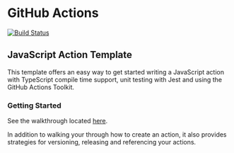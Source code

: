 # GitHub Actions

[![Build Status](https://github.com/tnc1997/github-actions/workflows/Main%20workflow/badge.svg)](https://github.com/tnc1997/github-actions)

## JavaScript Action Template

This template offers an easy way to get started writing a JavaScript action with TypeScript compile time support, unit testing with Jest and using the GitHub Actions Toolkit.

### Getting Started

See the walkthrough located [here](https://github.com/actions/toolkit/blob/master/docs/javascript-action.md).

In addition to walking your through how to create an action, it also provides strategies for versioning, releasing and referencing your actions.
